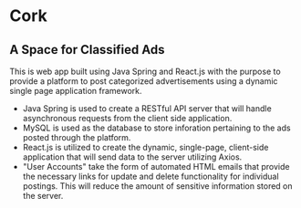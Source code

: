 
# Cork

## A Space for Classified Ads

   This is web app built using Java Spring and React.js with the purpose to provide a platform
    to post categorized advertisements using a dynamic single page application framework.

   * Java Spring is used to create a RESTful API server that will handle asynchronous requests 
        from the client side application.
   * MySQL is used as the database to store inforation pertaining to the ads posted through the platform.
   * React.js is utilized to create the dynamic, single-page, client-side application that will send data
        to the server utilizing Axios.
   * "User Accounts" take the form of automated HTML emails that provide the necessary links for
         update and delete functionality for individual postings. This will reduce the amount of sensitive information
            stored on the server.
